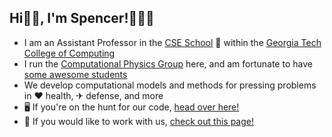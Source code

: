 ## Hi👋🏼, I'm Spencer!👨🏻‍💻

* I am an Assistant Professor in the [CSE School](https://cse.gatech.edu) 🏫 within the [Georgia Tech College of Computing](https://www.cc.gatech.edu/)
* I run the [Computational Physics Group](https://comp-physics.group) here, and am fortunate to have [some awesome students](https://comp-physics.group/team)
* We develop computational models and methods for pressing problems in ❤️ health, ✈ defense, and more
* 🖥️ If you're on the hunt for our code, [head over here!](https://github.com/comp-physics)
* 👥 If you would like to work with us, [check out this page!](https://comp-physics.group/vacancies.html) 
